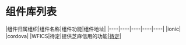 # 组件库列表

|组件归属组织|组件名称|组件功能|组件地址|
|----|----|----|----|----|
|ionic|
|cordova|
|WFICS|待定|提供芝麻信用的功能|[待定](https://github.com/pastryTeam/pastry-plugin-base-ionic)|